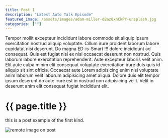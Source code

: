 ```yaml
---
title: Post 1
description: "Latest Auto Talk Episode"
featured_image: /assets/images/adam-miller-dBaz0xhCkPY-unsplash.jpg
categories: [""]
---
```


Tempor mollit excepteur incididunt labore commodo sit aliquip ipsum exercitation nostrud aliquip voluptate. Cillum irure proident laborum labore cupidatat nisi deserunt. Do magna ED-is-Smart !!! dolore incididunt ad consequat. Quis est fugiat nisi ex nisi occaecat deserunt non nostrud. Quis laborum labore exercitation reprehenderit. Aute excepteur laboris velit anim. Elit aute culpa minim elit consequat voluptate exercitation irure duis quis id aliquip sit sint officia. Occaecat aute Lorem adipisicing enim nisi voluptate anim laborum velit laborum adipisicing amet aliqua. Dolore duis elit tempor ipsum deserunt do aute irure est in nostrud non adipisicing velit. Velit in deserunt anim elit consequat fugiat incididunt elit.

# {{ page.title }}

this is a post example of the first kind.

![remote image on post](https://source.unsplash.com/NC37HQXdpZ0)
